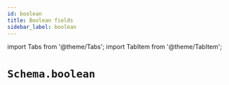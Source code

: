 ```yaml
---
id: boolean
title: Boolean fields
sidebar_label: boolean
---
```


import Tabs from '@theme/Tabs';
import TabItem from '@theme/TabItem';

# `Schema.boolean`